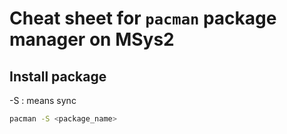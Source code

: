 # Cheat sheet for `pacman` package manager on MSys2

## Install package
-S : means sync
```bash
pacman -S <package_name>
```
